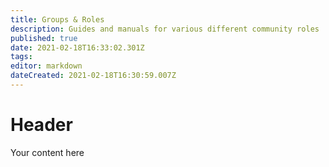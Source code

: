 ```yaml
---
title: Groups & Roles
description: Guides and manuals for various different community roles
published: true
date: 2021-02-18T16:33:02.301Z
tags: 
editor: markdown
dateCreated: 2021-02-18T16:30:59.007Z
---
```


# Header
Your content here